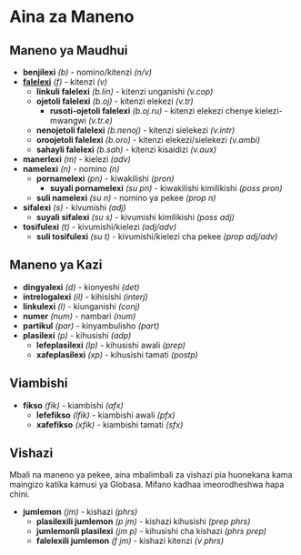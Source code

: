 <h1>Aina za Maneno</h1>
<p>
</p>
<h2>Maneno ya Maudhui</h2>
<ul>
	<li><strong>benjilexi</strong> <em>(b)</em> - nomino/kitenzi <em>(n/v)</em></li>
	<li><strong><a href="./inharelexi.html#falelexili_klase">falelexi</a></strong> <em>(f)</em> - kitenzi <em>(v)</em>
		<ul>
			<li><strong>linkuli falelexi</strong> <em>(b.lin)</em> - kitenzi unganishi <em>(v.cop)</em></li>
			<li><strong>ojetoli falelexi</strong> <em>(b.oj)</em> - kitenzi elekezi <em>(v.tr)</em>
				<ul>
					<li><strong>rusoti-ojetoli falelexi</strong> <em>(b.oj.ru)</em> - kitenzi elekezi chenye
						kielezi-mwangwi <em>(v.tr.e)</em>
					</li>
				</ul>
			</li>
			<li><strong>nenojetoli falelexi</strong> <em>(b.nenoj)</em> - kitenzi sielekezi <em>(v.intr)</em></li>
			<li><strong>oroojetoli falelexi</strong> <em>(b.oro)</em> - kitenzi elekezi/sielekezi <em>(v.ambi)</em></li>
			<li><strong>sahayli falelexi</strong> <em>(b.sah)</em> - kitenzi kisaidizi <em>(v.aux)</em></li>
		</ul>
	</li>
	<li><strong>manerlexi</strong> <em>(m)</em> - kielezi <em>(adv)</em></li>
	<li><strong>namelexi</strong> <em>(n)</em> - nomino <em>(n)</em>
		<ul>
			<li><strong>pornamelexi</strong> <em>(pn)</em> - kiwakilishi <em>(pron)</em>
				<ul>
					<li><strong>suyali pornamelexi</strong> <em>(su pn)</em> - kiwakilishi kimilikishi <em>(poss
							pron)</em>
					</li>
				</ul>
			</li>
			<li><strong>suli namelexi</strong> <em>(su n)</em> - nomino ya pekee <em>(prop n)</em></li>
		</ul>
	</li>
	<li><strong>sifalexi</strong> <em>(s)</em> - kivumishi <em>(adj)</em>
		<ul>
			<li><strong>suyali sifalexi</strong> <em>(su s)</em> - kivumishi kimilikishi <em>(poss adj)</em></li>
		</ul>
	</li>
	<li><strong>tosifulexi</strong> <em>(t)</em> - kivumishi/kielezi <em>(adj/adv)</em>
		<ul>
			<li><strong>suli tosifulexi</strong> <em>(su t)</em> - kivumishi/kielezi cha pekee <em>(prop adj/adv)</em>
			</li>
		</ul>
	</li>
</ul>
<h2>Maneno ya Kazi</h2>
<ul>
	<li><strong>dingyalexi</strong> <em>(d)</em> - kionyeshi <em>(det)</em></li>
	<li><strong>intrelogalexi</strong> <em>(il)</em> - kihisishi <em>(interj)</em></li>
	<li><strong>linkulexi</strong> <em>(l)</em> - kiunganishi <em>(conj)</em></li>
	<li><strong>numer</strong> <em>(num)</em> - nambari <em>(num)</em></li>
	<li><strong>partikul</strong> <em>(par)</em> - kinyambulisho <em>(part)</em></li>
	<li><strong>plasilexi</strong> <em>(p)</em> - kihusishi <em>(adp)</em>
		<ul>
			<li><strong>lefeplasilexi</strong> <em>(lp)</em> - kihusishi awali <em>(prep)</em></li>
			<li><strong>xafeplasilexi</strong> <em>(xp)</em> - kihusishi tamati <em>(postp)</em></li>
		</ul>
	</li>
</ul>
<h2>Viambishi</h2>
<ul>
	<li><strong>fikso</strong> <em>(fik)</em> - kiambishi <em>(afx)</em>
		<ul>
			<li><strong>lefefikso</strong> <em>(lfik)</em> - kiambishi awali <em>(pfx)</em></li>
			<li><strong>xafefikso</strong> <em>(xfik)</em> - kiambishi tamati <em>(sfx)</em></li>
		</ul>
	</li>
</ul>
<h2>Vishazi</h2>
<p>Mbali na maneno ya pekee, aina mbalimbali za vishazi pia huonekana kama maingizo katika kamusi ya Globasa. Mifano
	kadhaa imeorodheshwa hapa chini. </p>
<ul>
	<li><strong>jumlemon</strong> <em>(jm)</em> - kishazi <em>(phrs)</em>
		<ul>
			<li><strong>plasilexili jumlemon</strong> <em>(p jm)</em> - kishazi kihusishi <em>(prep phrs)</em></li>
			<li><strong>jumlemonli plasilexi</strong> <em>(jm p)</em> - kihusishi cha kishazi <em>(phrs prep)</em></li>
			<li><strong>falelexili jumlemon</strong> <em>(f jm)</em> - kishazi kitenzi <em>(v phrs)</em></li>
		</ul>
	</li>
</ul>
<p></p>
